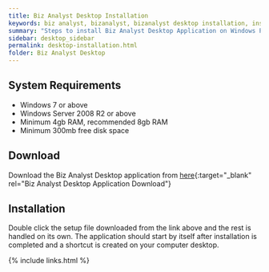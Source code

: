 ```yaml
---
title: Biz Analyst Desktop Installation
keywords: biz analyst, bizanalyst, bizanalyst desktop installation, install, bizanalyst installation
summary: "Steps to install Biz Analyst Desktop Application on Windows PC"
sidebar: desktop_sidebar
permalink: desktop-installation.html
folder: Biz Analyst Desktop
---
```


## System Requirements
+ Windows 7 or above
+ Windows Server 2008 R2 or above
+ Minimum 4gb RAM, recommended 8gb RAM
+ Minimum 300mb free disk space

## Download

Download the Biz Analyst Desktop application from [here](https://bizanalyst.in/#setup){:target="_blank" rel="Biz Analyst Desktop Application Download"}

## Installation

Double click the setup file downloaded from the link above and the rest is handled on its own.
The application should start by itself after installation is completed and a shortcut is created on your computer desktop.

{% include links.html %}
